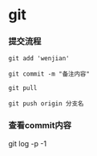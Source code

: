 # git

### 提交流程

`git add 'wenjian'`

`git commit -m "备注内容"`

`git pull`

`git push origin 分支名`



### 查看commit内容

git log -p -1

